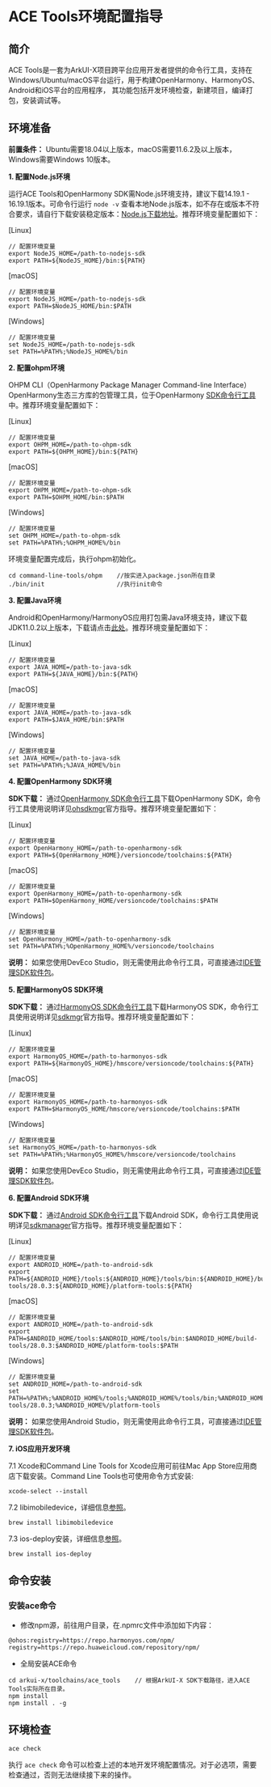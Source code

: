 # ACE Tools环境配置指导

## 简介

ACE Tools是一套为ArkUI-X项目跨平台应用开发者提供的命令行工具，支持在Windows/Ubuntu/macOS平台运行，用于构建OpenHarmony、HarmonyOS、Android和iOS平台的应用程序， 其功能包括开发环境检查，新建项目，编译打包，安装调试等。

## 环境准备

**前置条件：** Ubuntu需要18.04以上版本，macOS需要11.6.2及以上版本，Windows需要Windows 10版本。

**1. 配置Node.js环境**

   运行ACE Tools和OpenHarmony SDK需Node.js环境支持，建议下载14.19.1 - 16.19.1版本。可命令行运行 `node -v` 查看本地Node.js版本，如不存在或版本不符合要求，请自行下载安装稳定版本：[Node.js下载地址](https://nodejs.org/en/download/)。推荐环境变量配置如下：

   [Linux]

   ```shell
   // 配置环境变量
   export NodeJS_HOME=/path-to-nodejs-sdk
   export PATH=${NodeJS_HOME}/bin:${PATH}
   ```

   [macOS]

   ```shell
   // 配置环境变量
   export NodeJS_HOME=/path-to-nodejs-sdk
   export PATH=$NodeJS_HOME/bin:$PATH
   ```

   [Windows]

   ```shell
   // 配置环境变量
   set NodeJS_HOME=/path-to-nodejs-sdk
   set PATH=%PATH%;%NodeJS_HOME%/bin
   ```

**2. 配置ohpm环境**

   OHPM CLI（OpenHarmony Package Manager Command-line Interface）OpenHarmony生态三方库的包管理工具，位于OpenHarmony [SDK命令行工具](https://developer.harmonyos.com/cn/develop/deveco-studio#download_cli_openharmony)中。推荐环境变量配置如下：

   [Linux]

   ```shell
   // 配置环境变量
   export OHPM_HOME=/path-to-ohpm-sdk
   export PATH=${OHPM_HOME}/bin:${PATH}
   ```

   [macOS]

   ```shell
   // 配置环境变量
   export OHPM_HOME=/path-to-ohpm-sdk
   export PATH=$OHPM_HOME/bin:$PATH
   ```

   [Windows]

   ```shell
   // 配置环境变量
   set OHPM_HOME=/path-to-ohpm-sdk
   set PATH=%PATH%;%OHPM_HOME%/bin
   ```

   环境变量配置完成后，执行ohpm初始化。
   ```shell
   cd command-line-tools/ohpm    //按实进入package.json所在目录
   ./bin/init                    //执行init命令
   ```

**3. 配置Java环境**

   Android和OpenHarmony/HarmonyOS应用打包需Java环境支持，建议下载JDK11.0.2以上版本，下载请点击[此处](https://repo.huaweicloud.com/openjdk/)。推荐环境变量配置如下：

   [Linux]

   ```shell
   // 配置环境变量
   export JAVA_HOME=/path-to-java-sdk
   export PATH=${JAVA_HOME}/bin:${PATH}
   ```

   [macOS]

   ```shell
   // 配置环境变量
   export JAVA_HOME=/path-to-java-sdk
   export PATH=$JAVA_HOME/bin:$PATH
   ```

   [Windows]

   ```shell
   // 配置环境变量
   set JAVA_HOME=/path-to-java-sdk
   set PATH=%PATH%;%JAVA_HOME%/bin
   ```

**4. 配置OpenHarmony SDK环境**

   **SDK下载：** 通过[OpenHarmony SDK命令行工具](https://developer.harmonyos.com/cn/develop/deveco-studio#download_cli_openharmony)下载OpenHarmony SDK，命令行工具使用说明详见[ohsdkmgr](https://developer.harmonyos.com/cn/docs/documentation/doc-guides/ohos-sdk-command-line-tool-0000001263280431)官方指导。推荐环境变量配置如下：

   [Linux]

   ```shell
   // 配置环境变量
   export OpenHarmony_HOME=/path-to-openharmony-sdk
   export PATH=${OpenHarmony_HOME}/versioncode/toolchains:${PATH}
   ```

   [macOS]

   ```shell
   // 配置环境变量
   export OpenHarmony_HOME=/path-to-openharmony-sdk
   export PATH=$OpenHarmony_HOME/versioncode/toolchains:$PATH
   ```

   [Windows]

   ```shell
   // 配置环境变量
   set OpenHarmony_HOME=/path-to-openharmony-sdk
   set PATH=%PATH%;%OpenHarmony_HOME%/versioncode/toolchains
   ```

   **说明：** 如果您使用DevEco Studio，则无需使用此命令行工具，可直接通过[IDE管理SDK软件包](https://developer.harmonyos.com/cn/docs/documentation/doc-guides/environment_config-0000001052902427)。

**5. 配置HarmonyOS SDK环境**

   **SDK下载：** 通过[HarmonyOS SDK命令行工具](https://developer.harmonyos.com/cn/develop/deveco-studio#download_cli)下载HarmonyOS SDK，命令行工具使用说明详见[sdkmgr](https://developer.harmonyos.com/cn/docs/documentation/doc-guides/ide-command-line-sdkmgr-0000001110390078)官方指导。推荐环境变量配置如下：

   [Linux]

   ```shell
   // 配置环境变量
   export HarmonyOS_HOME=/path-to-harmonyos-sdk
   export PATH=${HarmonyOS_HOME}/hmscore/versioncode/toolchains:${PATH}
   ```

   [macOS]

   ```shell
   // 配置环境变量
   export HarmonyOS_HOME=/path-to-harmonyos-sdk
   export PATH=$HarmonyOS_HOME/hmscore/versioncode/toolchains:$PATH
   ```

   [Windows]

   ```shell
   // 配置环境变量
   set HarmonyOS_HOME=/path-to-harmonyos-sdk
   set PATH=%PATH%;%HarmonyOS_HOME%/hmscore/versioncode/toolchains
   ```

   **说明：** 如果您使用DevEco Studio，则无需使用此命令行工具，可直接通过[IDE管理SDK软件包](https://developer.harmonyos.com/cn/docs/documentation/doc-guides/environment_config-0000001052902427)。


**6. 配置Android SDK环境**

   **SDK下载：** 通过[Android SDK命令行工具](https://developer.android.google.cn/studio#command-line-tools-only)下载Android SDK，命令行工具使用说明详见[sdkmanager](https://developer.android.google.cn/studio/command-line/sdkmanager)官方指导。推荐环境变量配置如下：

   [Linux]

   ```shell
   // 配置环境变量
   export ANDROID_HOME=/path-to-android-sdk
   export PATH=${ANDROID_HOME}/tools:${ANDROID_HOME}/tools/bin:${ANDROID_HOME}/build-tools/28.0.3:${ANDROID_HOME}/platform-tools:${PATH}
   ```

   [macOS]

   ```shell
   // 配置环境变量
   export ANDROID_HOME=/path-to-android-sdk
   export PATH=$ANDROID_HOME/tools:$ANDROID_HOME/tools/bin:$ANDROID_HOME/build-tools/28.0.3:$ANDROID_HOME/platform-tools:$PATH
   ```

   [Windows]

   ```shell
   // 配置环境变量
   set ANDROID_HOME=/path-to-android-sdk
   set PATH=%PATH%;%ANDROID_HOME%/tools;%ANDROID_HOME%/tools/bin;%ANDROID_HOME%/build-tools/28.0.3;%ANDROID_HOME%/platform-tools
   ```

   **说明：** 如果您使用Android Studio，则无需使用此命令行工具，可直接通过[IDE管理SDK软件包](https://developer.android.google.cn/studio/intro/update#sdk-manager)。


**7. iOS应用开发环境**

   7.1 Xcode和Command Line Tools for Xcode应用可前往Mac App Store应用商店下载安装。Command Line Tools也可使用命令方式安装:

   ```shell
   xcode-select --install
   ```

   7.2 libimobiledevice，详细信息[参照](https://libimobiledevice.org)。

   ```shell
   brew install libimobiledevice
   ```

   7.3 ios-deploy安装，详细信息[参照](https://github.com/ios-control/ios-deploy)。

   ```shell
   brew install ios-deploy
   ```

## 命令安装

### 安装ace命令
   - 修改npm源，前往用户目录，在.npmrc文件中添加如下内容：

   ```shell
   @ohos:registry=https://repo.harmonyos.com/npm/
   registry=https://repo.huaweicloud.com/repository/npm/
   ```

   - 全局安装ACE命令

   ```shell
   cd arkui-x/toolchains/ace_tools    // 根据ArkUI-X SDK下载路径，进入ACE Tools实际所在目录。
   npm install
   npm install . -g
   ```

## 环境检查

   ```shell
   ace check
   ```

执行 `ace check` 命令可以检查上述的本地开发环境配置情况。对于必选项，需要检查通过，否则无法继续接下来的操作。

<!--no_check-->
